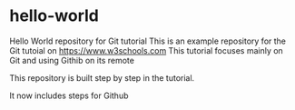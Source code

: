 # hello-world
Hello World repository for Git tutorial
This is an example repository for the Git tutoial on https://www.w3schools.com
This tutorial focuses mainly on Git and using Githib on its remote

This repository is built step by step in the tutorial.

It now includes steps for Github
